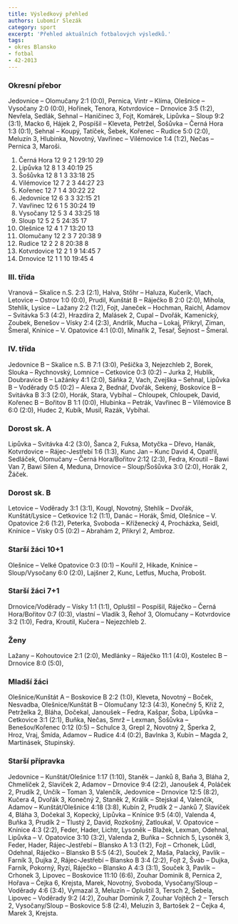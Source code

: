 ```yaml
---
title: Výsledkový přehled
authors: Lubomír Slezák
category: sport
excerpt: 'Přehled aktuálních fotbalových výsledků.'
tags:
- okres Blansko
- fotbal
- 42-2013
---
```


### Okresní přebor
Jedovnice – Olomučany 2:1 (0:0), Pernica, Vintr – Klíma, Olešnice – Vysočany 2:0 (0:0), Hořínek, Tenora, Kotvrdovice – Drnovice 3:5 (1:2), Nevřela, Sedlák, Sehnal – Haničinec 3, Fojt, Komárek, Lipůvka – Sloup 9:2 (3:1), Macko 6, Hájek 2, Pospíšil – Kleveta, Petržel, Šošůvka – Černá Hora 1:3 (0:1), Sehnal – Koupý, Tatíček, Šebek, Kořenec – Rudice 5:0 (2:0), Meluzín 3, Hlubinka, Novotný, Vavřinec – Vilémovice 1:4 (1:2), Nečas – Pernica 3, Maroši. 

1. Černá Hora 12 9 2 1 29:10 29 
2. Lipůvka 12 8 1 3 40:19 25 
3. Šošůvka 12 8 1 3 33:18 25 
4. Vilémovice 12 7 2 3 44:27 23 
5. Kořenec 12 7 1 4 30:22 22 
6. Jedovnice 12 6 3 3 32:15 21 
7. Vavřinec 12 6 1 5 30:24 19 
8. Vysočany 12 5 3 4 33:25 18 
9. Sloup 12 5 2 5 24:35 17 
10. Olešnice 12 4 1 7 13:20 13 
11. Olomučany 12 2 3 7 20:38 9 
12. Rudice 12 2 2 8 20:38 8 
13. Kotvrdovice 12 2 1 9 14:45 7 
14. Drnovice 12 1 1 10 19:45 4 

### III. třída
Vranová – Skalice n.S. 2:3 (2:1), Halva, Stőhr – Haluza, Kučerík, Vlach, Letovice – Ostrov 1:0 (0:0), Prudil, Kunštát B – Ráječko B 2:0 (2:0), Mihola, Stehlík, Lysice – Lažany 2:2 (1:2), Fojt, Janeček – Hochman, Raichl, Adamov – Svitávka 5:3 (4:2), Hrazdíra 2, Malásek 2, Cupal – Dvořák, Kamenický, Zoubek, Benešov – Vísky 2:4 (2:3), Andrlík, Mucha – Lokaj, Přikryl, Ziman, Šmeral, Knínice – V. Opatovice 4:1 (0:0), Minařík 2, Tesař, Šejnost – Šmeral. 

### IV. třída
Jedovnice B – Skalice n.S. B 7:1 (3:0), Pešička 3, Nejezchleb 2, Borek, Slouka – Rychnovský, Lomnice – Cetkovice 0:3 (0:2) – Jurka 2, Hublík, Doubravice B – Lažánky 4:1 (2:0), Sáňka 2, Vach, Zvejška – Sehnal, Lipůvka B – Voděrady 0:5 (0:2) – Alexa 2, Bednář, Dvořák, Sekený, Boskovice B – Svitávka B 3:3 (2:0), Horák, Stara, Vybíhal – Chloupek, Chloupek, David, Kořenec B – Bořitov B 1:1 (0:0), Hlubinka – Petrák, Vavřinec B – Vilémovice B 6:0 (2:0), Hudec 2, Kubík, Musil, Razák, Vybíhal.

### Dorost sk. A
Lipůvka – Svitávka 4:2 (3:0), Šanca 2, Fuksa, Motyčka – Dřevo, Hanák, Kotvrdovice – Rájec-Jestřebí 1:6 (1:3), Kunc Jan – Kunc David 4, Opatřil, Sedláček, Olomučany – Černá Hora/Bořitov 2:12 (2:3), Fedra, Kroutil – Bawi Van 7, Bawi Silen 4, Meduna, Drnovice – Sloup/Šošůvka 3:0 (2:0), Horák 2, Žáček. 

### Dorost sk. B
Letovice – Voděrady 3:1 (3:1), Kougl, Novotný, Stehlík – Dvořák, Kunštát/Lysice – Cetkovice 1:2 (1:1), Danác – Horák, Šmíd, Olešnice – V. Opatovice 2:6 (1:2), Peterka, Svoboda – Kříženecký 4, Procházka, Seidl, Knínice – Vísky 0:5 (0:2) – Abrahám 2, Přikryl 2, Ambroz.

### Starší žáci 10+1
Olešnice – Velké Opatovice 0:3 (0:1) – Kouřil 2, Hikade, Knínice – Sloup/Vysočany 6:0 (2:0), Lajšner 2, Kunc, Letfus, Mucha, Probošt. 

### Starší žáci 7+1
Drnovice/Voděrady – Vísky 1:1 (1:1), Opluštil – Pospíšil, Ráječko – Černá Hora/Bořitov 0:7 (0:3), vlastní – Vladík 3, Řehoř 3, Olomučany – Kotvrdovice 3:2 (1:0), Fedra, Kroutil, Kučera – Nejezchleb 2. 

### Ženy
Lažany – Kohoutovice 2:1 (2:0), Medlánky – Ráječko 11:1 (4:0), Kostelec B – Drnovice 8:0 (5:0), 

### Mladší žáci
Olešnice/Kunštát A – Boskovice B 2:2 (1:0), Kleveta, Novotný – Boček, Nesvadba, Olešnice/Kunštát B – Olomučany 12:3 (4:3), Konečný 5, Kříž 2, Petrželka 2, Bláha, Dočekal, Janoušek – Fedra, Kašpar, Šoba, Lipůvka – Cetkovice 3:1 (2:1), Buňka, Nečas, Smrž – Lexman, Šošůvka – Benešov/Kořenec 0:12 (0:5) – Schulce 3, Grepl 2, Novotný 2, Šperka 2, Hroz, Vraj, Šmída, Adamov – Rudice 4:4 (0:2), Bavlnka 3, Kubín – Magda 2, Martinásek, Stupinský. 

### Starší přípravka
Jedovnice – Kunštát/Olešnice 1:17 (1:10), Staněk – Janků 8, Baňa 3, Bláha 2, Chmelíček 2, Slavíček 2, Adamov – Drnovice 9:4 (2:2), Janoušek 4, Poláček 2, Prudík 2, Unčík – Toman 3, Valenčík, Jedovnice – Drnovice 12:5 (8:2), Kučera 4, Dvořák 3, Konečný 2, Staněk 2, Králík – Stejskal 4, Valenčík, Adamov – Kunštát/Olešnice 4:18 (3:8), Kubín 2, Prudík 2 – Janků 7, Slavíček 4, Bláha 3, Dočekal 3, Kopecký, Lipůvka – Knínice 9:5 (4:0), Valenda 4, Buňka 3, Prudík 2 – Tlustý 2, David, Rozkošný, Zatloukal, V. Opatovice – Knínice 4:3 (2:2), Feder, Hader, Lichtr, Lysoněk – Blažek, Lexman, Odehnal, Lipůvka – V. Opatovice 3:10 (3:2), Valenda 2, Buňka – Schnich 5, Lysoněk 3, Feder, Hader, Rájec-Jestřebí – Blansko A 1:3 (1:2), Fojt – Crhonek, Lůdl, Odehnal, Ráječko – Blansko B 5:5 (4:2), Souček 2, Maša, Palacký, Pavlík – Farník 3, Dujka 2, Rájec-Jestřebí – Blansko B 3:4 (2:2), Fojt 2, Šváb – Dujka, Farník, Pokorný, Ryzí, Ráječko – Blansko A 4:3 (3:1), Souček 3, Pavlík – Crhonek 3, Lipovec – Boskovice 11:10 (6:6), Zouhar Dominik 8, Pernica 2, Hořava – Čejka 6, Krejsta, Marek, Novotný, Svoboda, Vysočany/Sloup – Voděrady 4:6 (3:4), Vymazal 3, Meluzín – Opluštil 3, Tersch 2, Šebela, Lipovec – Voděrady 9:2 (4:2), Zouhar Dominik 7, Zouhar Vojtěch 2 – Tersch 2, Vysočany/Sloup – Boskovice 5:8 (2:4), Meluzín 3, Bartošek 2 – Čejka 4, Marek 3, Krejsta.